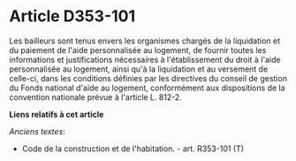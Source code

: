 # Article D353-101

Les bailleurs sont tenus envers les organismes chargés de la liquidation et du paiement de l'aide personnalisée au logement,
de fournir toutes les informations et justifications nécessaires à l'établissement du droit à l'aide personnalisée au
logement, ainsi qu'à la liquidation et au versement de celle-ci, dans les conditions définies par les directives du conseil
de gestion du Fonds national d'aide au logement, conformément aux dispositions de la convention nationale prévue à l'article
L. 812-2.

**Liens relatifs à cet article**

_Anciens textes_:

  - Code de la construction et de l'habitation. - art. R353-101 (T)

